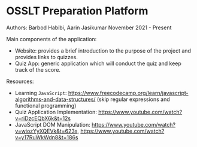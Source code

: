 # OSSLT Preparation Platform
Authors: Barbod Habibi, Aarin Jasikumar
November 2021 - Present

Main components of the application:
* Website: provides a brief introduction to the purpose of the project and provides links to quizzes.
* Quiz App: generic application which will conduct the quiz and keep track of the score.

Resources:
* Learning `JavaScript`: https://www.freecodecamp.org/learn/javascript-algorithms-and-data-structures/ (skip regular expressions and functional programming)
* Quiz Application Implementation: https://www.youtube.com/watch?v=riDzcEQbX6k&t=12s
* JavaScript DOM Manipulation: https://www.youtube.com/watch?v=wiozYyXQEVk&t=623s, https://www.youtube.com/watch?v=y17RuWkWdn8&t=186s
